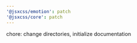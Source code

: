 ```yaml
---
'@jsxcss/emotion': patch
'@jsxcss/core': patch
---
```


chore: change directories, initialize documentation
